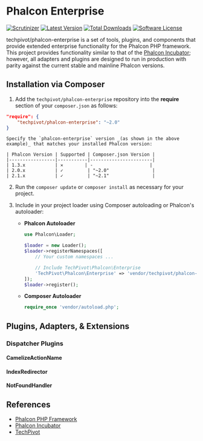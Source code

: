 # Phalcon Enterprise

[![Scrutinizer](https://img.shields.io/scrutinizer/g/techpivot/phalcon-enterprise.svg?maxAge=2592000&label=Scrutinizer&style=flat-square)](https://scrutinizer-ci.com/g/techpivot/phalcon-enterprise)
[![Latest Version](https://img.shields.io/packagist/v/techpivot/phalcon-enterprise.svg?style=flat-square)](https://packagist.org/packages/techpivot/phalcon-enterprise)
[![Total Downloads](https://img.shields.io/packagist/dt/techpivot/phalcon-enterprise.svg?style=flat-square)](https://packagist.org/packages/techpivot/phalcon-enterprise)
[![Software License](https://img.shields.io/badge/license-MIT-blue.svg?style=flat-square)](https://raw.githubusercontent.com/techpivot/phalcon-enterprise/master/LICENSE)

techpivot/phalcon-enterprise is a set of tools, plugins, and components that provide extended enterprise 
functionality for the Phalcon PHP framework. This project provides functionality similar to that of the 
[Phalcon Incubator](https://github.com/phalcon/incubator); however, all adapters and plugins are designed to run
in production with parity against the current stable and mainline Phalcon versions.


## Installation via Composer

1. Add the `techpivot/phalcon-enterprise` repository into the **require** section of your `composer.json` as follows:

  ```json
  "require": {
      "techpivot/phalcon-enterprise": "~2.0"
  }
```
    Specify the `phalcon-enterprise` version _(as shown in the above example)_ that matches your installed Phalcon version:

    | Phalcon Version | Supported | Composer.json Version |
    |-----------------|-----------|-----------------------|
    | 1.3.x           | ✕        | -                     |
    | 2.0.x           | ✓         | "~2.0"                |
    | 2.1.x           | ✓         | "~2.1"                |

2. Run the `composer update` or `composer install` as necessary for your project.
3. Include in your project loader using Composer autoloading or Phalcon's autoloader:

    * **Phalcon Autoloader**
        ```php
        use Phalcon\Loader;

        $loader = new Loader();
        $loader->registerNamespaces([
            // Your custom namespaces ...
    
            // Include TechPivot\Phalcon\Enterprise
            'TechPivot\Phalcon\Enterprise' => 'vendor/techpivot/phalcon-enterprise/src',
        ]);
        $loader->register();
        ```

    * **Composer Autoloader**
        ```php
        require_once 'vendor/autoload.php';
        ```

## Plugins, Adapters, & Extensions

### Dispatcher Plugins

#### CamelizeActionName
 
#### IndexRedirector
 
#### NotFoundHandler


## References

* [Phalcon PHP Framework](https://phalconphp.com)
* [Phalcon Incubator](https://github.com/phalcon/incubator)
* [TechPivot](https://www.techpivot.net)
